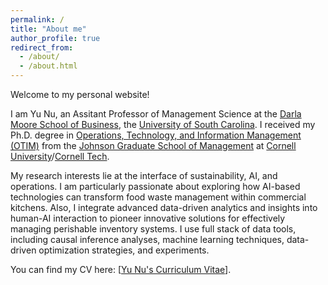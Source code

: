 ```yaml
---
permalink: /
title: "About me"
author_profile: true
redirect_from: 
  - /about/
  - /about.html
---
```


Welcome to my personal website!

I am Yu Nu, an Assitant Professor of Management Science at the [Darla Moore School of Business](https://sc.edu/study/colleges_schools/moore/), the [University of South Carolina](https://sc.edu). I received my Ph.D. degree in [Operations, Technology, and Information Management (OTIM)](https://www.johnson.cornell.edu/programs/phd-program/operations-technology-information-management/) from the [Johnson Graduate School of Management](https://www.johnson.cornell.edu) at [Cornell University](https://www.cornell.edu)/[Cornell Tech](https://tech.cornell.edu). 
<!--I am very fortunate to be advised by Prof. [Karan Girotra](https://tech.cornell.edu/people/karan-girotra/) (Chair), Prof. [Elena Belavina](https://sha.cornell.edu/faculty-research/faculty/eb733/) (Co-chair), and Prof. [Meng Qi](https://business.cornell.edu/faculty-research/faculty/mq56/).-->

My research interests lie at the interface of sustainability, AI, and operations. I am particularly passionate about exploring how AI-based technologies can transform food waste management within commercial kitchens. Also, I integrate advanced data-driven analytics and insights into human-AI interaction to pioneer innovative solutions for effectively managing perishable inventory systems. I use full stack of data tools, including causal inference analyses, machine learning techniques, data-driven optimization strategies, and experiments.  

You can find my CV here: [[Yu Nu's Curriculum Vitae](https://YuNu1210.github.io/files/YuNu_CV_250127.pdf)]. 

<!--
**UPDATE: I will be teaching joining the University of South Carolina, Darla Moore School of Business as an Assistant Professor of Management Science in August 2025**.
-->

